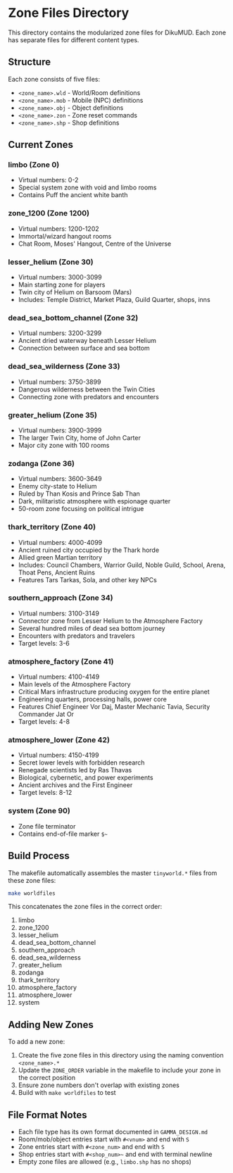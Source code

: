 # Zone Files Directory

This directory contains the modularized zone files for DikuMUD. Each zone has separate files for different content types.

## Structure

Each zone consists of five files:
- `<zone_name>.wld` - World/Room definitions
- `<zone_name>.mob` - Mobile (NPC) definitions
- `<zone_name>.obj` - Object definitions
- `<zone_name>.zon` - Zone reset commands
- `<zone_name>.shp` - Shop definitions

## Current Zones

### limbo (Zone 0)
- Virtual numbers: 0-2
- Special system zone with void and limbo rooms
- Contains Puff the ancient white banth

### zone_1200 (Zone 1200)
- Virtual numbers: 1200-1202
- Immortal/wizard hangout rooms
- Chat Room, Moses' Hangout, Centre of the Universe

### lesser_helium (Zone 30)
- Virtual numbers: 3000-3099
- Main starting zone for players
- Twin city of Helium on Barsoom (Mars)
- Includes: Temple District, Market Plaza, Guild Quarter, shops, inns

### dead_sea_bottom_channel (Zone 32)
- Virtual numbers: 3200-3299
- Ancient dried waterway beneath Lesser Helium
- Connection between surface and sea bottom

### dead_sea_wilderness (Zone 33)
- Virtual numbers: 3750-3899
- Dangerous wilderness between the Twin Cities
- Connecting zone with predators and encounters

### greater_helium (Zone 35)
- Virtual numbers: 3900-3999
- The larger Twin City, home of John Carter
- Major city zone with 100 rooms

### zodanga (Zone 36)
- Virtual numbers: 3600-3649
- Enemy city-state to Helium
- Ruled by Than Kosis and Prince Sab Than
- Dark, militaristic atmosphere with espionage quarter
- 50-room zone focusing on political intrigue

### thark_territory (Zone 40)
- Virtual numbers: 4000-4099
- Ancient ruined city occupied by the Thark horde
- Allied green Martian territory
- Includes: Council Chambers, Warrior Guild, Noble Guild, School, Arena, Thoat Pens, Ancient Ruins
- Features Tars Tarkas, Sola, and other key NPCs

### southern_approach (Zone 34)
- Virtual numbers: 3100-3149
- Connector zone from Lesser Helium to the Atmosphere Factory
- Several hundred miles of dead sea bottom journey
- Encounters with predators and travelers
- Target levels: 3-6

### atmosphere_factory (Zone 41)
- Virtual numbers: 4100-4149
- Main levels of the Atmosphere Factory
- Critical Mars infrastructure producing oxygen for the entire planet
- Engineering quarters, processing halls, power core
- Features Chief Engineer Vor Daj, Master Mechanic Tavia, Security Commander Jat Or
- Target levels: 4-8

### atmosphere_lower (Zone 42)
- Virtual numbers: 4150-4199
- Secret lower levels with forbidden research
- Renegade scientists led by Ras Thavas
- Biological, cybernetic, and power experiments
- Ancient archives and the First Engineer
- Target levels: 8-12

### system (Zone 90)
- Zone file terminator
- Contains end-of-file marker `$~`

## Build Process

The makefile automatically assembles the master `tinyworld.*` files from these zone files:

```bash
make worldfiles
```

This concatenates the zone files in the correct order:
1. limbo
2. zone_1200
3. lesser_helium
4. dead_sea_bottom_channel
5. southern_approach
6. dead_sea_wilderness
7. greater_helium
8. zodanga
9. thark_territory
10. atmosphere_factory
11. atmosphere_lower
12. system

## Adding New Zones

To add a new zone:

1. Create the five zone files in this directory using the naming convention `<zone_name>.*`
2. Update the `ZONE_ORDER` variable in the makefile to include your zone in the correct position
3. Ensure zone numbers don't overlap with existing zones
4. Build with `make worldfiles` to test

## File Format Notes

- Each file type has its own format documented in `GAMMA_DESIGN.md`
- Room/mob/object entries start with `#<vnum>` and end with `S`
- Zone entries start with `#<zone_num>` and end with `S`
- Shop entries start with `#<shop_num>~` and end with terminal newline
- Empty zone files are allowed (e.g., `limbo.shp` has no shops)
